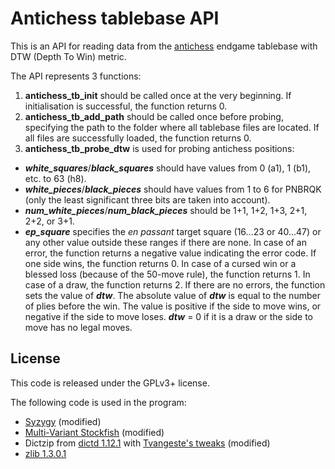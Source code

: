 # Antichess tablebase API

This is an API for reading data from the [antichess](https://en.wikipedia.org/wiki/Antichess) endgame tablebase with DTW (Depth To Win) metric.

The API represents 3 functions:
1. **antichess_tb_init** should be called once at the very beginning. If initialisation is successful, the function returns 0.
2. **antichess_tb_add_path** should be called once before probing, specifying the path to the folder where all tablebase files are located. If all files are successfully loaded, the function returns 0.
3. **antichess_tb_probe_dtw** is used for probing antichess positions:
- ***white_squares***/***black_squares*** should have values from 0 (a1), 1 (b1), etc. to 63 (h8).
- ***white_pieces***/***black_pieces*** should have values from 1 to 6 for PNBRQK (only the least significant three bits are taken into account).
- ***num_white_pieces***/***num_black_pieces*** should be 1+1, 1+2, 1+3, 2+1, 2+2, or 3+1.
- ***ep_square*** specifies the *en passant* target square (16...23 or 40...47) or any other value outside these ranges if there are none.
In case of an error, the function returns a negative value indicating the error code. If one side wins, the function returns 0. In case of a cursed win or a blessed loss (because of the 50-move rule), the function returns 1. In case of a draw, the function returns 2.
If there are no errors, the function sets the value of ***dtw***. The absolute value of ***dtw*** is equal to the number of plies before the win. The value is positive if the side to move wins, or negative if the side to move loses. ***dtw*** = 0 if it is a draw or the side to move has no legal moves.

## License

This code is released under the GPLv3+ license.

The following code is used in the program:
- [Syzygy](https://github.com/mcostalba/Stockfish/tree/master/src/syzygy) (modified)
- [Multi-Variant Stockfish](https://github.com/ddugovic/Stockfish/tree/146269195b1b6a5e9d1121d9fd5767668a48a2a6) (modified)
- Dictzip from [dictd 1.12.1](https://sourceforge.net/projects/dict/) with [Tvangeste's tweaks](https://github.com/Tvangeste/dictzip-win32/tree/bb996c999e9f437b1abb98d941a0a7a98ba82f67) (modified)
- [zlib 1.3.0.1](https://github.com/madler/zlib/tree/643e17b7498d12ab8d15565662880579692f769d)

